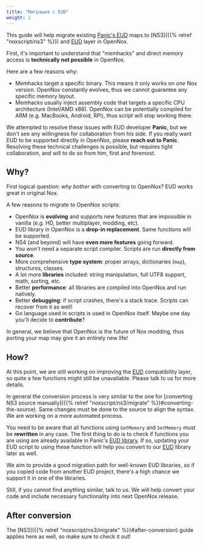 ```yaml
---
title: "Миграция с EUD"
weight: 2
---
```


This guide will help migrate existing [Panic's EUD](https://gitlab.com/happysoft3/eud-maps-project)
maps to [NS3]({{% relref "noxscript/ns3" %}}) and
[EUD](https://pkg.go.dev/github.com/opennox/noxscript/eud/v171) layer in OpenNox.

First, it's important to understand that "memhacks" and direct memory access is **technically not possible** in OpenNox.

Here are a few reasons why:
- Memhacks target a specific binary. This means it only works on _one_ Nox version.
  OpenNox constantly evolves, thus we cannot guarantee any specific memory layout.
- Memhacks usually inject assembly code that targets a specific CPU architecture (Intel/AMD x86).
  OpenNox can be potentially compiled for ARM (e.g. MacBooks, Android, RPi), thus script will stop working there.

We attempted to resolve these issues with EUD developer **Panic**, but we don't see any willingness for collaboration
from his side. If you really want EUD to be supported directly in OpenNox, please **reach out to Panic**.
Resolving these technical challenges is possible, but requires tight collaboration, and will to do so from him, first and foremost.

## Why?

First logical question: *why bother* with converting to OpenNox? EUD works great in original Nox.

A few reasons to migrate to OpenNox scripts:
- OpenNox is **evolving** and supports new features that are impossible in vanilla (e.g. HD, better multiplayer, modding, etc).
- EUD library in OpenNox is a **drop-in replacement**. Same functions will be supported.
- NS4 (and beyond) will have **even more features** going forward.
- You *won't* need a separate script compiler. Scripts are run **directly from source**.
- More comprehensive **type system**: proper arrays, dictionaries (`map`), structures, classes.
- A lot more **libraries** included: string manipulation, full UTF8 support, math, sorting, etc.
- Better **performance**: all libraries are compiled into OpenNox and run natively.
- Better **debugging**: if script crashes, there's a stack trace. Scripts can recover from it as well!
- Go language used in scripts is used in OpenNox itself. Maybe one day you'll decide to **contribute**?

In general, we believe that OpenNox is the future of Nox modding, thus porting your map may give it an entirely new life!

## How?

At this point, we are still working on improving the [EUD](https://pkg.go.dev/github.com/opennox/noxscript/eud/v171)
compatibility layer, so quite a few functions might still be unavailable. Please talk to us for more details.

In general the conversion process is very similar to the one for [converting NS3 source manually]({{% relref "noxscript/ns3/migrate" %}}#converting-the-source).
Same changes must be done to the source to align the syntax. We are working on a more automated process.

You need to be aware that all functions using `GetMemory` and `SetMemory` must be **rewritten** in any case.
The first thing to do is to check if functions you are using are already available in Panic's [EUD library](https://gitlab.com/happysoft3/eud-maps-project/-/tree/master/eud_project/libs).
If so, updating your EUD script to using these function will help you convert to our [EUD](https://pkg.go.dev/github.com/opennox/noxscript/eud/v171)
library later as well.

We aim to provide a good migration path for well-known EUD libraries, so if you copied code from another EUD project,
there's a high chance we support it in one of the libraries.

Still, if you cannot find anything similar, talk to us. We will help convert your code and include necessary functionality
into next OpenNox release.

## After conversion

The [NS3]({{% relref "noxscript/ns3/migrate" %}}#after-conversion) guide applies here as well, so make sure to check it out!